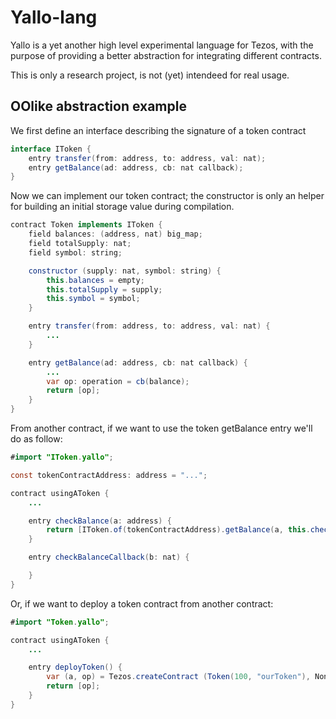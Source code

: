 # Yallo-lang
Yallo is a yet another high level experimental language for Tezos, with the purpose of 
providing a better abstraction for integrating different contracts.

This is only a research project, is not (yet) intendeed for real usage.


## OOlike abstraction example

We first define an interface describing the signature of a token contract

```java
interface IToken {
	entry transfer(from: address, to: address, val: nat);
	entry getBalance(ad: address, cb: nat callback);
}
```

Now we can implement our token contract; the constructor is only an helper for building an initial
storage value during compilation. 

```java
contract Token implements IToken {
	field balances: (address, nat) big_map;
	field totalSupply: nat;
	field symbol: string;

	constructor (supply: nat, symbol: string) {
		this.balances = empty;
		this.totalSupply = supply;
		this.symbol = symbol;
	}

	entry transfer(from: address, to: address, val: nat) {
		...
	}

	entry getBalance(ad: address, cb: nat callback) {
		...
		var op: operation = cb(balance);
		return [op];
	}
}
```

From another contract, if we want to use the token getBalance entry we'll do as follow:

```java
#import "IToken.yallo";

const tokenContractAddress: address = "...";

contract usingAToken {
	...

	entry checkBalance(a: address) {
		return [IToken.of(tokenContractAddress).getBalance(a, this.checkBalanceCallback)];
	}

	entry checkBalanceCallback(b: nat) {

	}
}
```

Or, if we want to deploy a token contract from another contract:

```java
#import "Token.yallo";

contract usingAToken {
	...

	entry deployToken() {
		var (a, op) = Tezos.createContract (Token(100, "ourToken"), None, 0);
		return [op];
	}
}
```
